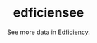 <div align=center>
<h1>edficiensee</h1>
<p>See more data in <a href="https://www.edficiency.com/">Edficiency</a>.</p></div>
